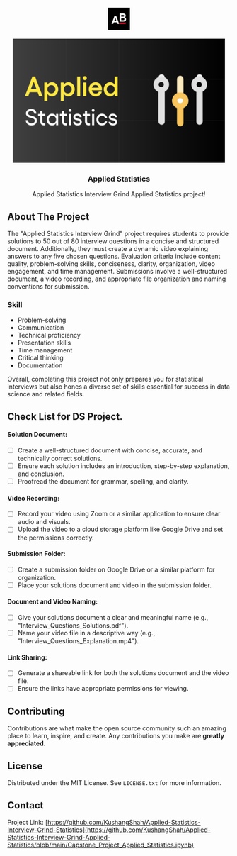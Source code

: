 <!-- PROJECT LOGO -->
<br/>
<div align="center">
  <a href="https://github.com/KushangShah/Applied-Statistics-Interview-Grind-Applied-Statistics/blob/main/Capstone_Project_Applied_Statistics.ipynb">
    <img src="images/almabetter_logo.jpeg" alt="Logo" width="50" height="50">
    <br><br>
    <img src="images/Applied_Statistics_4ed1a3c88a.png" alt="Logo" width="480" height="280">
  </a>

  <h3 align="center">Applied Statistics</h3>

  <p align="center">
    Applied Statistics Interview Grind Applied Statistics project!
  </p>
</div>

<!-- ABOUT THE PROJECT -->
## About The Project

<!--img-->

The "Applied Statistics Interview Grind" project requires students to provide solutions to 50 out of 80 interview questions in a concise and structured document. Additionally, they must create a dynamic video explaining answers to any five chosen questions. Evaluation criteria include content quality, problem-solving skills, conciseness, clarity, organization, video engagement, and time management. Submissions involve a well-structured document, a video recording, and appropriate file organization and naming conventions for submission.


### Skill 
<!-- skills -->
* Problem-solving
* Communication
* Technical proficiency
* Presentation skills
* Time management
* Critical thinking
* Documentation

Overall, completing this project not only prepares you for statistical interviews but also hones a diverse set of skills essential for success in data science and related fields.

<!-- ROADMAP -->
## Check List for DS Project.

#### Solution Document:
 - [ ] Create a well-structured document with concise, accurate, and technically correct solutions.
 - [ ] Ensure each solution includes an introduction, step-by-step explanation, and conclusion.
 - [ ] Proofread the document for grammar, spelling, and clarity.

#### Video Recording:
- [ ] Record your video using Zoom or a similar application to ensure clear audio and visuals.
- [ ] Upload the video to a cloud storage platform like Google Drive and set the permissions correctly.

#### Submission Folder:
- [ ] Create a submission folder on Google Drive or a similar platform for organization.
- [ ] Place your solutions document and video in the submission folder.

#### Document and Video Naming:
- [ ] Give your solutions document a clear and meaningful name (e.g., "Interview_Questions_Solutions.pdf").
- [ ] Name your video file in a descriptive way (e.g., "Interview_Questions_Explanation.mp4").

#### Link Sharing:
- [ ] Generate a shareable link for both the solutions document and the video file.
- [ ] Ensure the links have appropriate permissions for viewing.

<!-- CONTRIBUTING -->
## Contributing

Contributions are what make the open source community such an amazing place to learn, inspire, and create. Any contributions you make are **greatly appreciated**.

<!-- LICENSE -->
## License

Distributed under the MIT License. See `LICENSE.txt` for more information.

<!-- CONTACT -->
## Contact

Project Link: [https://github.com/KushangShah/Applied-Statistics-Interview-Grind-Statistics](https://github.com/KushangShah/Applied-Statistics-Interview-Grind-Applied-Statistics/blob/main/Capstone_Project_Applied_Statistics.ipynb)

